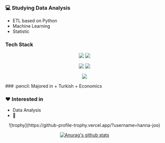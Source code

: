 ### :computer: Studying Data Analysis
+ ETL based on Python
+ Machine Learning
+ Statistic

### Tech Stack
<div align=center>
<img src="https://img.shields.io/badge/Python-3766AB?style=flat&logo=Python&logoColor=white"/></a>
<img src="https://img.shields.io/badge/Jupyter Notebook-F37626?style=flat&logo=jupyter&logoColor=white"/></a>

<img src="https://img.shields.io/badge/.NET-512BD4?style=flat&logo=dotnet&logoColor=white"/></a>
<img src="https://img.shields.io/badge/Visual Studio-5C2D91?style=flat&logo=visualstudio&logoColor=white"/></a>

<img src="https://img.shields.io/badge/MySQL-4479A1?style=flat&logo=mysql&logoColor=white"/></a>
</div>
### :pencil: Majored in
+ Turkish
+ Economics

### :heart: Interested in
+ Data Analysis
+ :musical_note:

<div align=center>
![trophy](https://github-profile-trophy.vercel.app/?username=hanna-joo)
</div>

<div align=center>
	
[![Anurag's github stats](https://github-readme-stats.vercel.app/api?username=hanna-joo&show_icons=true&theme=gruvbox)](https://github.com/anuraghazra/github-readme-stats)

</div>
